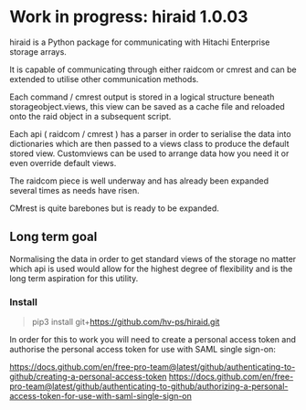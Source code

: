 # Work in progress: hiraid 1.0.03
hiraid is a Python package for communicating with Hitachi Enterprise storage arrays.

It is capable of communicating through either raidcom or cmrest and can be extended to utilise other communication methods.

Each command / cmrest output is stored in a logical structure beneath storageobject.views, this view can be saved as a cache file and reloaded onto the raid object in a subsequent script.

Each api ( raidcom / cmrest ) has a parser in order to serialise the data into dictionaries which are then passed to a views class to produce the default stored view. Customviews can be used to arrange data how you need it or even override default views.

The raidcom piece is well underway and has already been expanded several times as needs have risen.

CMrest is quite barebones but is ready to be expanded.

## Long term goal

Normalising the data in order to get standard views of the storage no matter which api is used would allow for the highest degree of flexibility and is the long term aspiration for this utility.



### Install
> pip3 install git+https://github.com/hv-ps/hiraid.git

In order for this to work you will need to create a personal access token and authorise the personal access token for use with SAML single sign-on: 

https://docs.github.com/en/free-pro-team@latest/github/authenticating-to-github/creating-a-personal-access-token 
https://docs.github.com/en/free-pro-team@latest/github/authenticating-to-github/authorizing-a-personal-access-token-for-use-with-saml-single-sign-on


